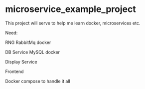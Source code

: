 # microservice_example_project

This project will serve to help me learn docker, microservices etc.


Need:

RNG
RabbitMq docker


DB Service
MySQL docker


Display Service


Frontend


Docker compose to handle it all